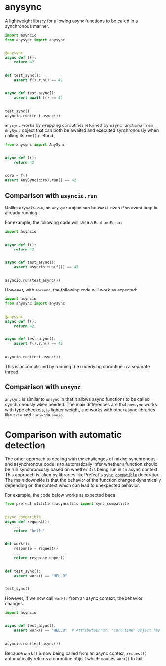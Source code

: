 # anysync

A lightweight library for allowing async functions to be called in a synchronous manner.

```python
import asyncio
from anysync import anysync


@anysync
async def f():
    return 42


def test_sync():
    assert f().run() == 42


async def test_async():
    assert await f() == 42


test_sync()
asyncio.run(test_async())
```

`anysync` works by wrapping coroutines returned by async functions in an `AnySync`
object that can both be awaited and executed synchronously when calling its `run()`
method.

```python
from anysync import AnySync


async def f():
    return 42


coro = f()
assert AnySync(coro).run() == 42
```

## Comparison with `asyncio.run`

Unlike `asyncio.run`, an `AnySync` object can be `run()` even if an event loop is
already running.

For example, the following code will raise a `RuntimeError`:

```python
import asyncio


async def f():
    return 42


async def test_async():
    assert asyncio.run(f()) == 42


asyncio.run(test_async())
```

However, with `anysync`, the following code will work as expected:

```python
import asyncio
from anysync import anysync


@anysync
async def f():
    return 42


async def test_async():
    assert f().run() == 42


asyncio.run(test_async())
```

This is accomplished by running the underlying coroutine in a separate thread.

## Comparison with `unsync`

`anysync` is similar to `unsync` in that it allows async functions to be called
synchronously when needed. The main differences are that `anysync` works with type
checkers, is lighter weight, and works with other async libraries like `trio` and
`curio` via `anyio`.

# Comparison with automatic detection

The other approach to dealing with the challenges of mixing synchronous and asynchronous
code is to automatically infer whether a function should be run synchronously based on
whether it is being run in an async context. This approach is taken by libraries like
Prefect's
[`sync_compatible`](https://github.com/PrefectHQ/prefect/blob/934982e5969c1fd7721c06bbbb12b651ea0f2409/src/prefect/utilities/asyncutils.py#L335)
decorator. The main downside is that the behavior of the function changes dynamically
depending on the context which can lead to unexpected behavior.

For example, the code below works as expected beca

```python
from prefect.utilities.asyncutils import sync_compatible


@sync_compatible
async def request():
    ...
    return "hello"


def work():
    response = request()
    ...
    return response.upper()


def test_sync():
    assert work() == "HELLO"


test_sync()
```

However, if we now call `work()` from an async context, the behavior changes.

```python
import asyncio


async def test_async():
    assert work() == "HELLO"  # AttributeError: 'coroutine' object has no attribute 'upper'


asyncio.run(test_async())
```

Because `work()` is now being called from an async context, `request()` automatically
returns a coroutine object which causes `work()` to fail.
